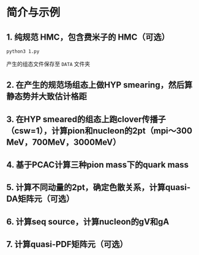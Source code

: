 # 简介与示例

## 1. 纯规范 HMC，包含费米子的 HMC（可选）

```bash
python3 1.py
```

产生的组态文件保存至 `DATA` 文件夹

## 2. 在产生的规范场组态上做HYP smearing，然后算静态势并大致估计格距

## 3. 在HYP smeared的组态上跑clover传播子（csw=1），计算pion和nucleon的2pt（mpi～300 MeV，700MeV，3000MeV）

## 4. 基于PCAC计算三种pion mass下的quark mass

## 5. 计算不同动量的2pt，确定色散关系，计算quasi-DA矩阵元（可选）

## 6. 计算seq source，计算nucleon的gV和gA

## 7. 计算quasi-PDF矩阵元（可选）

